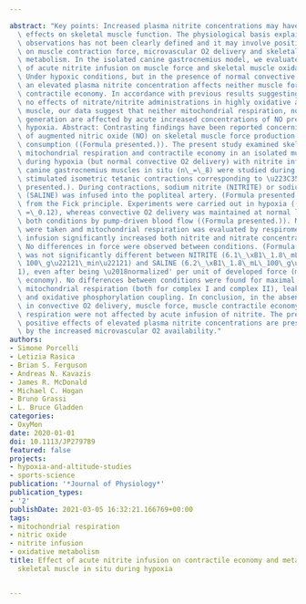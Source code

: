 ---
abstract: "Key points: Increased plasma nitrite concentrations may have beneficial\
  \ effects on skeletal muscle function. The physiological basis explaining these\
  \ observations has not been clearly defined and it may involve positive effects\
  \ on muscle contraction force, microvascular O2 delivery and skeletal muscle oxidative\
  \ metabolism. In the isolated canine gastrocnemius model, we evaluated the effects\
  \ of acute nitrite infusion on muscle force and skeletal muscle oxidative metabolism.\
  \ Under hypoxic conditions, but in the presence of normal convective O2 delivery,\
  \ an elevated plasma nitrite concentration affects neither muscle force, nor muscle\
  \ contractile economy. In accordance with previous results suggesting limited or\
  \ no effects of nitrate/nitrite administrations in highly oxidative and highly perfused\
  \ muscle, our data suggest that neither mitochondrial respiration, nor muscle force\
  \ generation are affected by acute increased concentrations of NO precursors in\
  \ hypoxia. Abstract: Contrasting findings have been reported concerning the effects\
  \ of augmented nitric oxide (NO) on skeletal muscle force production and oxygen\
  \ consumption ((Formula presented.)). The present study examined skeletal muscle\
  \ mitochondrial respiration and contractile economy in an isolated muscle preparation\
  \ during hypoxia (but normal convective O2 delivery) with nitrite infusion. Isolated\
  \ canine gastrocnemius muscles in situ (n\_=\_8) were studied during 3\_min of electrically\
  \ stimulated isometric tetanic contractions corresponding to \u223C35% of (Formula\
  \ presented.). During contractions, sodium nitrite (NITRITE) or sodium chloride\
  \ (SALINE) was infused into the popliteal artery. (Formula presented.) was calculated\
  \ from the Fick principle. Experiments were carried out in hypoxia ((Formula presented.)\
  \ =\_0.12), whereas convective O2 delivery was maintained at normal levels under\
  \ both conditions by pump-driven blood flow ((Formula presented.)). Muscle biopsies\
  \ were taken and mitochondrial respiration was evaluated by respirometry. Nitrite\
  \ infusion significantly increased both nitrite and nitrate concentrations in plasma.\
  \ No differences in force were observed between conditions. (Formula presented.)\
  \ was not significantly different between NITRITE (6.1\_\xB1\_1.8\_mL (Formula presented.)\
  \ 100\_g\u22121\_min\u22121) and SALINE (6.2\_\xB1\_1.8\_mL\_100\_g\u22121\_min\u2212\
  1), even after being \u2018normalized' per unit of developed force (muscle contractile\
  \ economy). No differences between conditions were found for maximal ADP-stimulated\
  \ mitochondrial respiration (both for complex I and complex II), leak respiration\
  \ and oxidative phosphorylation coupling. In conclusion, in the absence of changes\
  \ in convective O2 delivery, muscle force, muscle contractile economy and mitochondrial\
  \ respiration were not affected by acute infusion of nitrite. The previously reported\
  \ positive effects of elevated plasma nitrite concentrations are presumably mediated\
  \ by the increased microvascular O2 availability."
authors:
- Simone Porcelli
- Letizia Rasica
- Brian S. Ferguson
- Andreas N. Kavazis
- James R. McDonald
- Michael C. Hogan
- Bruno Grassi
- L. Bruce Gladden
categories:
- OxyMon
date: 2020-01-01
doi: 10.1113/JP279789
featured: false
projects:
- hypoxia-and-altitude-studies
- sports-science
publication: '*Journal of Physiology*'
publication_types:
- '2'
publishDate: 2021-03-05 16:32:21.166769+00:00
tags:
- mitochondrial respiration
- nitric oxide
- nitrite infusion
- oxidative metabolism
title: Effect of acute nitrite infusion on contractile economy and metabolism in isolated
  skeletal muscle in situ during hypoxia

---
